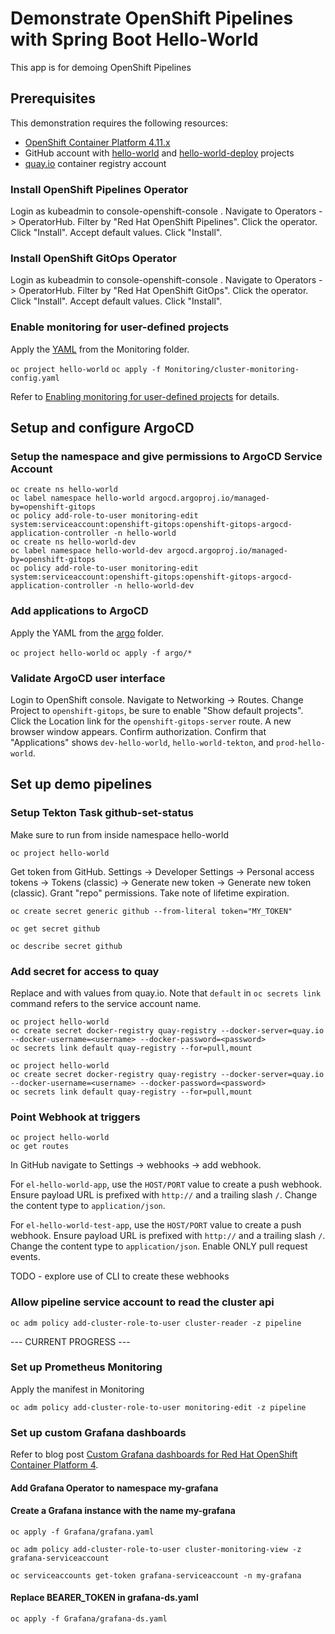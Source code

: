# Demonstrate OpenShift Pipelines with Spring Boot Hello-World

This app is for demoing OpenShift Pipelines

## Prerequisites

This demonstration requires the following resources:
- [OpenShift Container Platform 4.11.x](https://www.redhat.com/en/technologies/cloud-computing/openshift/try-it)
- GitHub account with [hello-world](https://github.com/rseip-rh/hello-world) and [hello-world-deploy](https://github.com/rseip-rh/hello-world-deploy) projects
- [quay.io](https://quay.io/user/rseip/) container registry account

### Install OpenShift Pipelines Operator

Login as kubeadmin to console-openshift-console . Navigate to Operators -> OperatorHub. Filter by "Red Hat OpenShift Pipelines". Click the operator. Click "Install". Accept default values. Click "Install".

### Install OpenShift GitOps Operator

Login as kubeadmin to console-openshift-console . Navigate to Operators -> OperatorHub. Filter by "Red Hat OpenShift GitOps". Click the operator. Click "Install". Accept default values. Click "Install".

### Enable monitoring for user-defined projects

Apply the [YAML](Monitoring/cluster-monitoring-config.yaml) from the Monitoring folder.

`oc project hello-world`
`oc apply -f Monitoring/cluster-monitoring-config.yaml`

Refer to [Enabling monitoring for user-defined projects](https://docs.openshift.com/container-platform/4.11/monitoring/enabling-monitoring-for-user-defined-projects.html) for details.

## Setup and configure ArgoCD

### Setup the namespace and give permissions to ArgoCD Service Account

```
oc create ns hello-world
oc label namespace hello-world argocd.argoproj.io/managed-by=openshift-gitops
oc policy add-role-to-user monitoring-edit system:serviceaccount:openshift-gitops:openshift-gitops-argocd-application-controller -n hello-world
oc create ns hello-world-dev
oc label namespace hello-world-dev argocd.argoproj.io/managed-by=openshift-gitops
oc policy add-role-to-user monitoring-edit system:serviceaccount:openshift-gitops:openshift-gitops-argocd-application-controller -n hello-world-dev
```

### Add applications to ArgoCD

Apply the YAML from the [argo](argo/) folder.

`oc project hello-world`
`oc apply -f argo/*`

### Validate ArgoCD user interface

Login to OpenShift console. Navigate to Networking -> Routes. Change Project to `openshift-gitops`, be sure to enable "Show default projects". Click the Location link for the `openshift-gitops-server` route. A new browser window appears. Confirm authorization. Confirm that "Applications" shows `dev-hello-world`, `hello-world-tekton`, and `prod-hello-world`.

## Set up demo pipelines

### Setup Tekton Task github-set-status

Make sure to run from inside namespace hello-world

`oc project hello-world`

Get token from GitHub. Settings -> Developer Settings -> Personal access tokens -> Tokens (classic) -> Generate new token -> Generate new token (classic). Grant "repo" permissions. Take note of lifetime expiration.

`oc create secret generic github --from-literal token="MY_TOKEN" `

`oc get secret github`

`oc describe secret github`

### Add secret for access to quay

Replace <username> and <password> with values from quay.io. Note that `default` in `oc secrets link` command refers to the service account name.

```
oc project hello-world
oc create secret docker-registry quay-registry --docker-server=quay.io --docker-username=<username> --docker-password=<password>
oc secrets link default quay-registry --for=pull,mount
```

```
oc project hello-world
oc create secret docker-registry quay-registry --docker-server=quay.io --docker-username=<username> --docker-password=<password>
oc secrets link default quay-registry --for=pull,mount
```

### Point Webhook at triggers

```
oc project hello-world
oc get routes
```

In GitHub navigate to Settings -> webhooks -> add webhook.

For `el-hello-world-app`, use the `HOST/PORT` value to create a push webhook. Ensure payload URL is prefixed with `http://` and a trailing slash `/`. Change the content type to `application/json`.

For `el-hello-world-test-app`, use the `HOST/PORT` value to create a push webhook. Ensure payload URL is prefixed with `http://` and a trailing slash `/`. Change the content type to `application/json`. Enable ONLY pull request events.

TODO - explore use of CLI to create these webhooks

### Allow pipeline service account to read the cluster api

`oc adm policy add-cluster-role-to-user cluster-reader -z pipeline`

--- CURRENT PROGRESS ---

### Set up Prometheus Monitoring

Apply the manifest in Monitoring

`oc adm policy add-cluster-role-to-user monitoring-edit -z pipeline`

### Set up custom Grafana dashboards

Refer to blog post [Custom Grafana dashboards for Red Hat OpenShift Container Platform 4](https://www.redhat.com/en/blog/custom-grafana-dashboards-red-hat-openshift-container-platform-4).

#### Add Grafana Operator to namespace my-grafana

#### Create a Grafana instance with the name my-grafana

`oc apply -f Grafana/grafana.yaml`

`oc adm policy add-cluster-role-to-user cluster-monitoring-view -z grafana-serviceaccount`

`oc serviceaccounts get-token grafana-serviceaccount -n my-grafana`

#### Replace BEARER_TOKEN in grafana-ds.yaml

`oc apply -f Grafana/grafana-ds.yaml`
